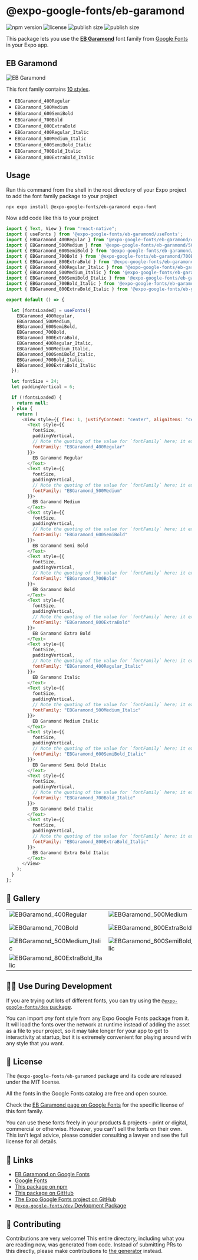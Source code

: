 # @expo-google-fonts/eb-garamond

![npm version](https://flat.badgen.net/npm/v/@expo-google-fonts/eb-garamond)
![license](https://flat.badgen.net/github/license/expo/google-fonts)
![publish size](https://flat.badgen.net/packagephobia/install/@expo-google-fonts/eb-garamond)
![publish size](https://flat.badgen.net/packagephobia/publish/@expo-google-fonts/eb-garamond)

This package lets you use the [**EB Garamond**](https://fonts.google.com/specimen/EB+Garamond) font family from [Google Fonts](https://fonts.google.com/) in your Expo app.

## EB Garamond

![EB Garamond](./font-family.png)

This font family contains [10 styles](#-gallery).

- `EBGaramond_400Regular`
- `EBGaramond_500Medium`
- `EBGaramond_600SemiBold`
- `EBGaramond_700Bold`
- `EBGaramond_800ExtraBold`
- `EBGaramond_400Regular_Italic`
- `EBGaramond_500Medium_Italic`
- `EBGaramond_600SemiBold_Italic`
- `EBGaramond_700Bold_Italic`
- `EBGaramond_800ExtraBold_Italic`

## Usage

Run this command from the shell in the root directory of your Expo project to add the font family package to your project

```sh
npx expo install @expo-google-fonts/eb-garamond expo-font
```

Now add code like this to your project

```js
import { Text, View } from "react-native";
import { useFonts } from '@expo-google-fonts/eb-garamond/useFonts';
import { EBGaramond_400Regular } from '@expo-google-fonts/eb-garamond/400Regular';
import { EBGaramond_500Medium } from '@expo-google-fonts/eb-garamond/500Medium';
import { EBGaramond_600SemiBold } from '@expo-google-fonts/eb-garamond/600SemiBold';
import { EBGaramond_700Bold } from '@expo-google-fonts/eb-garamond/700Bold';
import { EBGaramond_800ExtraBold } from '@expo-google-fonts/eb-garamond/800ExtraBold';
import { EBGaramond_400Regular_Italic } from '@expo-google-fonts/eb-garamond/400Regular_Italic';
import { EBGaramond_500Medium_Italic } from '@expo-google-fonts/eb-garamond/500Medium_Italic';
import { EBGaramond_600SemiBold_Italic } from '@expo-google-fonts/eb-garamond/600SemiBold_Italic';
import { EBGaramond_700Bold_Italic } from '@expo-google-fonts/eb-garamond/700Bold_Italic';
import { EBGaramond_800ExtraBold_Italic } from '@expo-google-fonts/eb-garamond/800ExtraBold_Italic';

export default () => {

  let [fontsLoaded] = useFonts({
    EBGaramond_400Regular, 
    EBGaramond_500Medium, 
    EBGaramond_600SemiBold, 
    EBGaramond_700Bold, 
    EBGaramond_800ExtraBold, 
    EBGaramond_400Regular_Italic, 
    EBGaramond_500Medium_Italic, 
    EBGaramond_600SemiBold_Italic, 
    EBGaramond_700Bold_Italic, 
    EBGaramond_800ExtraBold_Italic
  });

  let fontSize = 24;
  let paddingVertical = 6;

  if (!fontsLoaded) {
    return null;
  } else {
    return (
      <View style={{ flex: 1, justifyContent: "center", alignItems: "center" }}>
        <Text style={{
          fontSize,
          paddingVertical,
          // Note the quoting of the value for `fontFamily` here; it expects a string!
          fontFamily: "EBGaramond_400Regular"
        }}>
          EB Garamond Regular
        </Text>
        <Text style={{
          fontSize,
          paddingVertical,
          // Note the quoting of the value for `fontFamily` here; it expects a string!
          fontFamily: "EBGaramond_500Medium"
        }}>
          EB Garamond Medium
        </Text>
        <Text style={{
          fontSize,
          paddingVertical,
          // Note the quoting of the value for `fontFamily` here; it expects a string!
          fontFamily: "EBGaramond_600SemiBold"
        }}>
          EB Garamond Semi Bold
        </Text>
        <Text style={{
          fontSize,
          paddingVertical,
          // Note the quoting of the value for `fontFamily` here; it expects a string!
          fontFamily: "EBGaramond_700Bold"
        }}>
          EB Garamond Bold
        </Text>
        <Text style={{
          fontSize,
          paddingVertical,
          // Note the quoting of the value for `fontFamily` here; it expects a string!
          fontFamily: "EBGaramond_800ExtraBold"
        }}>
          EB Garamond Extra Bold
        </Text>
        <Text style={{
          fontSize,
          paddingVertical,
          // Note the quoting of the value for `fontFamily` here; it expects a string!
          fontFamily: "EBGaramond_400Regular_Italic"
        }}>
          EB Garamond Italic
        </Text>
        <Text style={{
          fontSize,
          paddingVertical,
          // Note the quoting of the value for `fontFamily` here; it expects a string!
          fontFamily: "EBGaramond_500Medium_Italic"
        }}>
          EB Garamond Medium Italic
        </Text>
        <Text style={{
          fontSize,
          paddingVertical,
          // Note the quoting of the value for `fontFamily` here; it expects a string!
          fontFamily: "EBGaramond_600SemiBold_Italic"
        }}>
          EB Garamond Semi Bold Italic
        </Text>
        <Text style={{
          fontSize,
          paddingVertical,
          // Note the quoting of the value for `fontFamily` here; it expects a string!
          fontFamily: "EBGaramond_700Bold_Italic"
        }}>
          EB Garamond Bold Italic
        </Text>
        <Text style={{
          fontSize,
          paddingVertical,
          // Note the quoting of the value for `fontFamily` here; it expects a string!
          fontFamily: "EBGaramond_800ExtraBold_Italic"
        }}>
          EB Garamond Extra Bold Italic
        </Text>
      </View>
    );
  }
};
```

## 🔡 Gallery


||||
|-|-|-|
|![EBGaramond_400Regular](./400Regular/EBGaramond_400Regular.ttf.png)|![EBGaramond_500Medium](./500Medium/EBGaramond_500Medium.ttf.png)|![EBGaramond_600SemiBold](./600SemiBold/EBGaramond_600SemiBold.ttf.png)||
|![EBGaramond_700Bold](./700Bold/EBGaramond_700Bold.ttf.png)|![EBGaramond_800ExtraBold](./800ExtraBold/EBGaramond_800ExtraBold.ttf.png)|![EBGaramond_400Regular_Italic](./400Regular_Italic/EBGaramond_400Regular_Italic.ttf.png)||
|![EBGaramond_500Medium_Italic](./500Medium_Italic/EBGaramond_500Medium_Italic.ttf.png)|![EBGaramond_600SemiBold_Italic](./600SemiBold_Italic/EBGaramond_600SemiBold_Italic.ttf.png)|![EBGaramond_700Bold_Italic](./700Bold_Italic/EBGaramond_700Bold_Italic.ttf.png)||
|![EBGaramond_800ExtraBold_Italic](./800ExtraBold_Italic/EBGaramond_800ExtraBold_Italic.ttf.png)||||


## 👩‍💻 Use During Development

If you are trying out lots of different fonts, you can try using the [`@expo-google-fonts/dev` package](https://github.com/expo/google-fonts/tree/master/font-packages/dev#readme).

You can import _any_ font style from any Expo Google Fonts package from it. It will load the fonts over the network at runtime instead of adding the asset as a file to your project, so it may take longer for your app to get to interactivity at startup, but it is extremely convenient for playing around with any style that you want.


## 📖 License

The `@expo-google-fonts/eb-garamond` package and its code are released under the MIT license.

All the fonts in the Google Fonts catalog are free and open source.

Check the [EB Garamond page on Google Fonts](https://fonts.google.com/specimen/EB+Garamond) for the specific license of this font family.

You can use these fonts freely in your products & projects - print or digital, commercial or otherwise. However, you can't sell the fonts on their own. This isn't legal advice, please consider consulting a lawyer and see the full license for all details.

## 🔗 Links

- [EB Garamond on Google Fonts](https://fonts.google.com/specimen/EB+Garamond)
- [Google Fonts](https://fonts.google.com/)
- [This package on npm](https://www.npmjs.com/package/@expo-google-fonts/eb-garamond)
- [This package on GitHub](https://github.com/expo/google-fonts/tree/master/font-packages/eb-garamond)
- [The Expo Google Fonts project on GitHub](https://github.com/expo/google-fonts)
- [`@expo-google-fonts/dev` Devlopment Package](https://github.com/expo/google-fonts/tree/master/font-packages/dev)

## 🤝 Contributing

Contributions are very welcome! This entire directory, including what you are reading now, was generated from code. Instead of submitting PRs to this directly, please make contributions to [the generator](https://github.com/expo/google-fonts/tree/master/packages/generator) instead.
